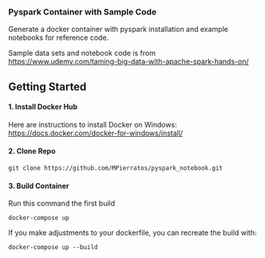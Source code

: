 ### Pyspark Container with Sample Code 

Generate a docker container with pyspark installation and example notebooks for reference code.

Sample data sets and notebook code is from https://www.udemy.com/taming-big-data-with-apache-spark-hands-on/

## Getting Started

#### 1. Install Docker Hub

Here are instructions to install Docker on Windows: https://docs.docker.com/docker-for-windows/install/


#### 2. Clone Repo

`git clone https://github.com/MPierratos/pyspark_notebook.git`

#### 3. Build Container

Run this command the first build

`docker-compose up`

If you make adjustments to your dockerfile, you can recreate the build with:

`docker-compose up --build`

